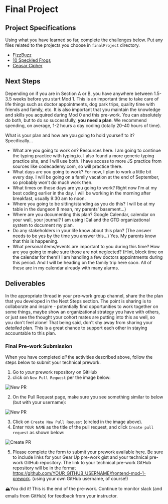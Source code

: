 # Final Project

## Project Specifications

Using what you have learned so far, complete the challenges below. Put any files related to the projects you choose in `finalProject` directory.

* [FizzBuzz](./fizzbuzz.md)
* [10 Speckled Frogs](./10_speckled_frogs.md)
* [Ceasar Cipher](./ceasar_cipher.md)

## Next Steps

Depending on if you are in Section A or B, you have anywhere between 1.5-3.5 weeks before you start Mod 1. This is an important time to take care of life things such as doctor appointments, dog park trips, quality time with friends and family, etc. It is also important that you maintain the knowledge and skills you acquired during Mod 0 and this pre-work. You can absolutely do both, but to do so successfully, **you need a plan**. We recommend spending, on average, 1-2 hours a day coding (totally 20-40 hours of time).

What is your plan and how are you going to hold yourself to it? Specifically...
- What are you going to work on? Resources here.
I am going to continue the typing practice with typing.io. I also found a more generic typing practice site, and I will use both. I have access to more JS practice from sources like codecademy.com, so will practice there.
- What days are you going to work?
For now, I plan to work a little bit every day. I will be going on a family vacation at the end of September, so probably won't do much work then.
- What times on those days are you going to work?
Right now I'm at my best coding earlier in the day. I will be working in the morning after breakfast, usually 9:30 am to noon.
- Where you going to be sitting/standing as you do this?
I will be at my table in the dungeon (I mean, my parents' basement...)
- Where are you documenting this plan? Google Calendar, calendar on your wall, your journal?
I am using iCal and the GTD organizational system to document my plan.
- Do any stakeholders in your life know about this plan? (The answer needs to be yes by the time you answer this...)
Yes. My parents know that this is happening.
- What personal items/events are important to you during this time? How are you going to make sure those are not neglected? (Hint, block time on the calendar for them!)
I am handling a few doctors appointments during this period. And I will be heading on the family trip here soon. All of these are in my calendar already with many alarms.

## Deliverables

In the appropriate thread in your pre-work group channel, share the the plan that you developed in the Next Steps section. The point is sharing is to collaborate and inspire - potentially find opportunities to work together on some things, maybe show an organizational strategy you have with others, or just see the thought your cohort mates are putting into this as well, so you don't feel alone! That being said, don't shy away from sharing your _detailed_ plan. This is a great chance to support each other in staying accountable to this plan.

### Final Pre-work Submission

When you have completed *all* the activities described above, follow the steps below to submit your technical prework.

1. Go to *your* prework repository on GitHub
1. click on `New Pull Request` per the image below:

![New PR](https://i.imgur.com/lGKNxwC.png)

2. On the Pull Request page, make sure you see something similar to below (but with your username):

![New PR](https://i.imgur.com/CwJH8os.png)

3. Click on `Create New Pull Request` (circled in the image above).
4. Enter `YOUR NAME` as the title of the pull request, and click `Create pull request` as shown below:

![Create PR](https://i.imgur.com/CQQzfNc.png)

5. Please complete the form to submit your prework available [here](https://forms.gle/wxoVuhHKjrRyvGW2A). Be sure to include links for your Gear Up pre-work gist and your technical pre-work GitHub repository. The link to your technical pre-work GitHub repository will be in the format https://github.com/YOUR_GITHUB_USERNAME/frontend-mod-1-prework. (using your own GitHub username, of course!)


🏔You did it! This is the end of the pre-work. Continue to monitor slack (and emails from GitHub) for feedback from your instructor.
